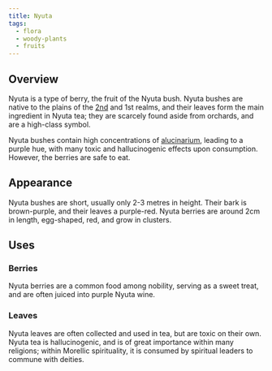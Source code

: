 ```yaml
---
title: Nyuta
tags:
  - flora
  - woody-plants
  - fruits
---
```

## Overview
Nyuta is a type of berry, the fruit of the Nyuta bush. Nyuta bushes are native to the plains of the [2nd](lore/2nd-realm.md) and 1st realms, and their leaves form the main ingredient in Nyuta tea; they are scarcely found aside from orchards, and are a high-class symbol.

Nyuta bushes contain high concentrations of [alucinarium](cosmology/alucinara.md), leading to a purple hue, with many toxic and hallucinogenic effects upon consumption. However, the berries are safe to eat.
## Appearance
Nyuta bushes are short, usually only 2-3 metres in height. Their bark is brown-purple, and their leaves a purple-red. Nyuta berries are around 2cm in length, egg-shaped, red, and grow in clusters.
## Uses
### Berries
Nyuta berries are a common food among nobility, serving as a sweet treat, and are often juiced into purple Nyuta wine.
### Leaves
Nyuta leaves are often collected and used in tea, but are toxic on their own. Nyuta tea is hallucinogenic, and is of great importance within many religions; within Morellic spirituality, it is consumed by spiritual leaders to commune with deities.
